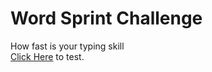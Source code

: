 # Word Sprint Challenge
How fast is your typing skill<br>
[Click Here](https://matineno.github.io/word-sprint-challenge/) to test.
